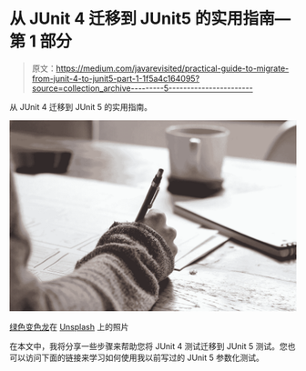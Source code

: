 # 从 JUnit 4 迁移到 JUnit5 的实用指南—第 1 部分

> 原文：<https://medium.com/javarevisited/practical-guide-to-migrate-from-junit-4-to-junit5-part-1-1f5a4c164095?source=collection_archive---------5----------------------->

从 JUnit 4 迁移到 JUnit 5 的实用指南。

[![](img/69298c9047fc6a802e0c705c3e4bf002.png)](https://javarevisited.blogspot.com/2019/04/top-5-junit-and-unit-testing-courses-java-programmers.html#axzz6iYmMFnsA)

[绿色变色龙](https://unsplash.com/@craftedbygc?utm_source=unsplash&utm_medium=referral&utm_content=creditCopyText)在 [Unsplash](https://unsplash.com/@craftedbygc?utm_source=unsplash&utm_medium=referral&utm_content=creditCopyText) 上的照片

在本文中，我将分享一些步骤来帮助您将 JUnit 4 测试迁移到 JUnit 5 测试。您也可以访问下面的链接来学习如何使用我以前写过的 JUnit 5 参数化测试。